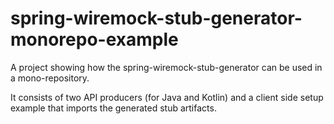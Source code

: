 # spring-wiremock-stub-generator-monorepo-example

A project showing how the spring-wiremock-stub-generator can be used in a mono-repository.

It consists of two API producers (for Java and Kotlin) and a client side setup example that imports the generated stub artifacts.

